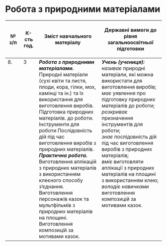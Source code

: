# Робота з природними матеріалами

<table>
<thead>
  <tr>
    <th width="10%" align="center"><p>№ з/п</p></td>
    <th width="10%" align="center"><p>К-сть год.</p></td>
    <th width="40%" align="center"><p>Зміст навчального матеріалу</p></td>
    <th width="60%" align="center"><p>Державні вимоги до рівня загальноосвітньої підготовки</p></td>
  </tr>
</thead>
<tbody>
  <tr>
    <td width="10%" style="vertical-align:top !important;">
8.</td>
    <td width="10%" style="vertical-align:top !important;">
3</td>
    <td width="40%" style="vertical-align:top !important;">
<b><i>Робота з природними матеріалами.</i></b> Природні матеріали (сухі квіти та листя, плоди, кора, гілки, мох, камінці та ін.) та їх використання для виготовлення виробів. Підготовка природних матеріалів. до роботи. Інструменти для роботи Послідовність дій під час виготовлення виробів з природних матеріалів. <br>
<b><i>Практична робота.</i></b> <br>
Виготовлення аплікацій з природних матеріалів з використанням клеєного способу з’єднання.<br>
Виготовлення персонажів казок та мультфільмів з природних матеріалів на площині.<br>
Виготовлення композицій за мотивами казок.<br>
</td>
    <td width="60%" style="vertical-align:top !important;">
<i><b>Учень (учениця):</b></i><br>
<i>називає</i> природні матеріали, які можна використати для виготовлення виробів;<br>
<i>має</i> уявлення про підготовку природних матеріалів до роботи;<br>
<i>розкриває</i> призначення інструментів для роботи;<br>
<i>знає</i> послідовність дій під час виготовлення виробів з природних матеріалів;<br>
<i>вміє</i> виготовляти аплікації з природних матеріалів на площині з використанням клею; <br>
<i>володіє навичками</i> виготовлення композицій за мотивами казок.<br>
</td>
  </tr>
</tbody>
</table>